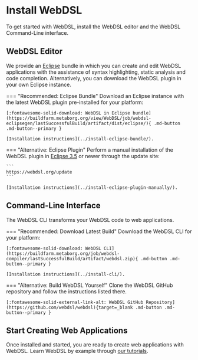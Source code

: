 # Install WebDSL
To get started with WebDSL, install the WebDSL editor and the WebDSL Command-Line interface.

## WebDSL Editor
We provide an [Eclipse][1] bundle in which you can create and edit WebDSL applications with the assistance of syntax highlighting, static analysis and code completion. Alternatively, you can download the WebDSL plugin in your own Eclipse instance.

=== "Recommended: Eclipse Bundle"
    Download an Eclipse instance with the latest WebDSL plugin pre-installed for your platform:

    [:fontawesome-solid-download: WebDSL in Eclipse bundle](https://buildfarm.metaborg.org/view/WebDSL/job/webdsl-eclipsegen/lastSuccessfulBuild/artifact/dist/eclipse/){ .md-button .md-button--primary }

    [Installation instructions](../install-eclipse-bundle/).

=== "Alternative: Eclipse Plugin"
    Perform a manual installation of the WebDSL plugin in [Eclipse 3.5][1] or newer through the update site:

    ```
    https://webdsl.org/update
    ```

    [Installation instructions](../install-eclipse-plugin-manually/).

## Command-Line Interface
The WebDSL CLI transforms your WebDSL code to web applications.

=== "Recommended: Download Latest Build"
    Download the WebDSL CLI for your platform:

    [:fontawesome-solid-download: WebDSL CLI](https://buildfarm.metaborg.org/job/webdsl-compiler/lastSuccessfulBuild/artifact/webdsl.zip){ .md-button .md-button--primary }

    [Installation instructions](../install-cli/).

=== "Alternative: Build WebDSL Yourself"
    Clone the WebDSL GitHub repository and follow the instructions listed there.

    [:fontawesome-solid-external-link-alt: WebDSL GitHub Repository](https://github.com/webdsl/webdsl){target=_blank .md-button .md-button--primary }

## Start Creating Web Applications
Once installed and started, you are ready to create web applications with WebDSL. Learn WebDSL by example through [our tutorials](../../tutorials/).

[1]: https://www.eclipse.org/